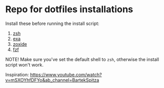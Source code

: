 # Repo for dotfiles installations

Install these before running the install script:

1. [zsh](https://github.com/ohmyzsh/ohmyzsh/wiki/Installing-ZSH)
2. [exa](https://github.com/ogham/exa)
3. [zoxide](https://github.com/ajeetdsouza/zoxide)
4. [fzf](https://github.com/junegunn/fzf)

NOTE! Make sure you've set the default shell to `zsh`, otherwise the install script won't work.

Inspiration: <https://www.youtube.com/watch?v=mSXOYhfDFYo&ab_channel=BartekSpitza>
